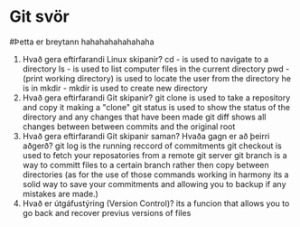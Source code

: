 # Git svör 
#Þetta er breytann hahahahahahahaha

1. Hvað gera eftirfarandi Linux skipanir?
    cd -
    is used to navigate to a directory
    ls -
    is used to list computer files in the current directory
    pwd -
    (print working directory) is used to locate the user from the directory he is in
    mkdir -
    mkdir is used to create new directory
2. Hvað gera eftirfarandi Git skipanir?
    git clone
    is used to take a repository and copy it making a "clone"
    git status
    is used to show the status of the directory and any changes that have been made
    git diff
    shows all changes between between commits and the original root
3. Hvað gera eftirfarandi Git skipanir saman? Hvaða gagn er að þeirri aðgerð?
    git log
    is the running reccord of commitments
    git checkout
    is used to fetch your reposatories from a remote git server
    git branch
    is a way to committ files to a certain branch rather then copy between directories
    (as for the use of those commands working in harmony its a solid way to save your commitments and allowing you to backup if any mistakes are made.)
4. Hvað er útgáfustýring (Version Control)?
    its a funcion that allows you to go back and recover previus versions of files
    